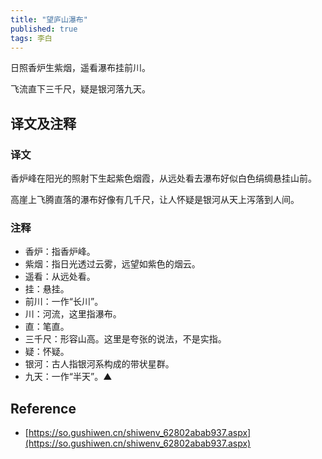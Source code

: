 ```yaml
---
title: "望庐山瀑布"
published: true
tags: 李白
---
```


日照香炉生紫烟，遥看瀑布挂前川。

飞流直下三千尺，疑是银河落九天。

## 译文及注释

### 译文

香炉峰在阳光的照射下生起紫色烟霞，从远处看去瀑布好似白色绢绸悬挂山前。

高崖上飞腾直落的瀑布好像有几千尺，让人怀疑是银河从天上泻落到人间。

### 注释

- 香炉：指香炉峰。
- 紫烟：指日光透过云雾，远望如紫色的烟云。
- 遥看：从远处看。
- 挂：悬挂。
- 前川：一作“长川”。
- 川：河流，这里指瀑布。
- 直：笔直。
- 三千尺：形容山高。这里是夸张的说法，不是实指。
- 疑：怀疑。
- 银河：古人指银河系构成的带状星群。
- 九天：一作“半天”。▲

## Reference

- [https://so.gushiwen.cn/shiwenv_62802abab937.aspx](https://so.gushiwen.cn/shiwenv_62802abab937.aspx)